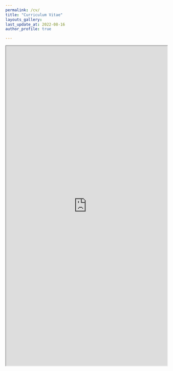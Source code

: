 ```yaml
---
permalink: /cv/
title: "Curriculum Vitae"
layouts_gallery:
last_update_at: 2022-08-16
author_profile: true

---
```

<iframe src="https://drive.google.com/file/d/1b2JV25QCNcbUUTQMsg36aKqpqzTuM8H3/view?usp=sharing" width="100%" height="1000" allow="autoplay"></iframe>

<!--
[click to open](/docs/my_cv.pdf)<iframe src="https://jeunghyunlee.github.io/docs/my_cv.pdf" width="900" height="1100", allow="autoplay"></iframe>
--> 


